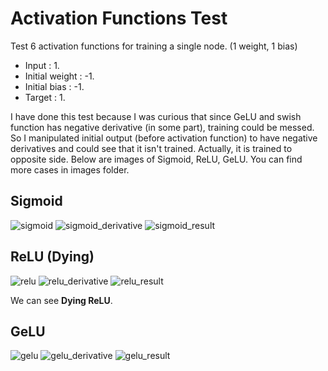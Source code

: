 # Activation Functions Test

Test 6 activation functions for training a single node. (1 weight, 1 bias)

- Input : 1.
- Initial weight : -1.
- Initial bias : -1.
- Target : 1.

 
I have done this test because I was curious that since GeLU and swish function has negative derivative (in some part), training could be messed.
So I manipulated initial output (before activation function) to have negative derivatives and could see that it isn't trained.
Actually, it is trained to opposite side.
Below are images of Sigmoid, ReLU, GeLU. You can find more cases in images folder.

## Sigmoid
![sigmoid](https://user-images.githubusercontent.com/67945103/120077898-b2857080-c0e7-11eb-95f5-b403ed02ce4e.png)
![sigmoid_derivative](https://user-images.githubusercontent.com/67945103/120077899-b44f3400-c0e7-11eb-9a84-f4d08a4b1afc.png)
![sigmoid_result](https://user-images.githubusercontent.com/67945103/120077901-b5806100-c0e7-11eb-9030-78948c4fc7a5.png)


## ReLU (Dying)

![relu](https://user-images.githubusercontent.com/67945103/120077921-d052d580-c0e7-11eb-98c4-2cbb856489aa.png)
![relu_derivative](https://user-images.githubusercontent.com/67945103/120077923-d21c9900-c0e7-11eb-855a-22a94c98a82a.png)
![relu_result](https://user-images.githubusercontent.com/67945103/120077925-d34dc600-c0e7-11eb-92b6-29c6ad6e8faa.png)

We can see **Dying ReLU**.


## GeLU


![gelu](https://user-images.githubusercontent.com/67945103/120077935-db0d6a80-c0e7-11eb-8780-9a6f6eebba61.png)
![gelu_derivative](https://user-images.githubusercontent.com/67945103/120077937-dd6fc480-c0e7-11eb-8700-3157d1ebe25a.png)
![gelu_result](https://user-images.githubusercontent.com/67945103/120077942-dfd21e80-c0e7-11eb-9b68-1418a376d3e0.png)

